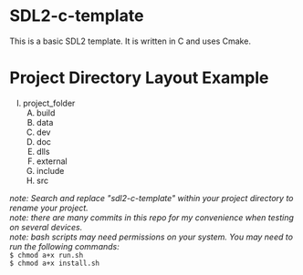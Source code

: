 # SDL2-c-template
This is a basic SDL2 template. It is written in C and uses Cmake.
<!-- # Installation WIP
There are several ways to set up your environment, but I will provide a few possible methods.  
I have provided an installation bash script that can be run in a terminal on
unix based systems, and msys2 mingw on Windows 11.
  ## Linux-GNU
  The following are required packages:
  * build-essential  
  * cmake  
  * libsdl2-dev  
  * libsdl2-image-dev  
  * libsdl2-mixer-dev  
  Alternatively, for your convenience, an installation script can be run using the following bash commands:  
  `$ chmod a+x install.sh`  
  `$ ./install.sh`  
  ## Windows
  N/a
  ## Mac OS
  N/a

# Scripts WIP
`valgrind ./build/sdl-cmake-template > log.txt 2>&1`   -->
    
# Project Directory Layout Example
<ol type="I">
  <li> project_folder
    <ol type="A">
      <li> build </li>
      <li> data </li>
      <li> dev </li>
      <li> doc </li>
      <li> dlls </li>
      <li> external </li>
      <li> include </li>
      <li> src </li>
    </ol>
  </li>
</ol>

*note: Search and replace "sdl2-c-template" within your project directory to 
rename your project.*  
*note: there are many commits in this repo for my convenience when testing on
several devices.*  
*note: bash scripts may need permissions on your system.*
*You may need to run the following commands:*  
`$ chmod a+x run.sh`  
`$ chmod a+x install.sh`  
